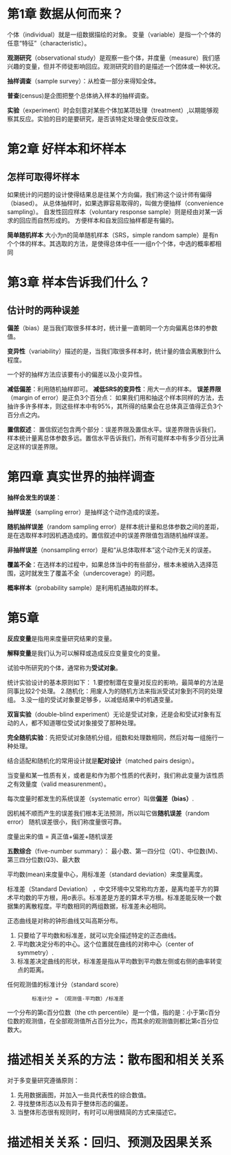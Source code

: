 # 第1章 数据从何而来？ #

个体（individual）就是一组数据描绘的对象。
变量（variable）是指一个个体的任意“特征”（characteristic）。

**观测研究**（observational study）是观察一些个体，并度量（measure）我们感兴趣的变量，但并不师徒影响回应。观测研究的目的是描述一个团体或一种状况。

**抽样调查**（sample survey）：从检查一部分来得知全体。

**普查**(census)是企图把整个总体纳入样本的抽样调查。

**实验**（experiment）时会刻意对某些个体加某项处理（treatment）,以期能够观察其反应。实验的目的是要研究，是否该特定处理会使反应改变。

# 第2章 好样本和坏样本 #

## 怎样可取得坏样本 ##

如果统计的问题的设计使得结果总是往某个方向偏，我们称这个设计师有偏得（biased）。
从总体抽样时，如果选罪容易取得的，叫做方便抽样（convenience sampling）。
自发性回应样本（voluntary response sample）则是经由对某一诉求的回应而自然形成的。
方便样本和自发回应抽样都是有偏的。

**简单随机样本**
 大小为n的简单随机样本（SRS，simple random sample）是有n个个体的样本。其选取的方法，是使得总体中任一一组n个个体，中选的概率都相同

# 第3章 样本告诉我们什么？ #
## 估计时的两种误差 ##

**偏差**（bias）是当我们取很多样本时，统计量一直朝同一个方向偏离总体的参数值。

**变异性**（variability）描述的是，当我们取很多样本时，统计量的值会离散到什么程度。

一个好的抽样方法应该要有小的偏差以及小变异性。

**减低偏差**：利用随机抽样即可。
**减低SRS的变异性**：用大一点的样本。
**误差界限**（margin of error）是正负3个百分点：
 如果我们用和抽这个样本同样的方法，去抽许多许多样本，则这些样本中有95%，其所得的结果会在总体真正值得正负3个百分点之内。

**置信叙述**：
置信叙述包含两个部分：误差界限及置信水平。误差界限告诉我们，样本统计量离总体参数多远。置信水平告诉我们，所有可能样本中有多少百分比满足这样的误差界限。

# 第四章 真实世界的抽样调查 #
**抽样会发生的误差**：

**抽样误差**（sampling error）是抽样这个动作造成的误差。

**随机抽样误差**（random sampling error）是样本统计量和总体参数之间的差距，是在选取样本时因机遇造成的。置信叙述中的误差界限值包涵随机抽样误差。

**非抽样误差**（nonsampling error）是和“从总体取样本”这个动作无关的误差。

**覆盖不全**：在选样本的过程中，如果总体当中的有些部分，根本未被纳入选择范围，这时就发生了覆盖不全（undercoverage）的问题。

**概率样本**（probability sample）是利用机遇抽取的样本。

# 第5章 #

**反应变量**是指用来度量研究结果的变量。

**解释变量**是我们认为可以解释或造成反应变量变化的变量。

试验中所研究的个体，通常称为**受试对象**。

统计实验设计的基本原则如下：
1.要控制潜在变量对反应的影响，最简单的方法是同事比较2个处理。
2.随机化：用废人为的随机方法来指派受试对象到不同的处理组。
3.没一组的受试对象要足够多，以减低结果中的机遇变量。

**双盲实验**（double-blind experiment）无论是受试对象，还是会和受试对象有互动的人，都不知道哪位受试对象接受了那种处理。

**完全随机实验**：先把受试对象随机分组，组数和处理数相同，然后对每一组施行一种处理。

结合适配和随机化的常用设计就是**配对设计**（matched pairs design）。

当变量和某一性质有关，或者是和作为那个性质的代表时，我们称此变量为该性质之有效量度（valid measurenment）。

每次度量时都发生的系统误差（systematic error）叫做**偏差（bias）**.

因机械不顺而产生的误差我们根本无法预测，所以叫它做**随机误差**（random error）
随机误差很小，我们称度量很可靠。

度量出来的值 = 真正值+偏差+随机误差

**五数综合**（five-number summary）：
最小数、第一四分位（Q1）、中位数(M)、第三四分位数(Q3)、最大数

平均数(mean)来度量中心，用标准差（standard deviation）来度量离度。

标准差（Standard Deviation） ，中文环境中又常称均方差，是离均差平方的算术平均数的平方根，用σ表示。标准差是方差的算术平方根。标准差能反映一个数据集的离散程度。平均数相同的两组数据，标准差未必相同。

正态曲线是对称的钟形曲线又叫高斯分布。

1. 只要给了平均数和标准差，就可以完全描述特定的正态曲线。
1. 平均数决定分布的中心。这个位置就在曲线的对称中心（center of symmetry）.
1. 标准差决定曲线的形状，标准差是指从平均数到平均数左侧或右侧的曲率转变点的距离。

任何观测值的标准计分（standard score）

			标准计分 = （观测值-平均数）/标准差

一个分布的第c百分位数（the cth percentile）是一个值，指的是：小于第c百分位数的观测值，在全部观测值所占百分比为c，而其余的观测值则都比第c百分位数大。

# 描述相关关系的方法：散布图和相关关系 #
对于多变量研究遵循原则：

1. 先用数据画图，并加入一些具代表性的综合数值。
1. 寻找整体形态以及有异于整体形态的偏差。
1. 当整体形态很有规则时，有时可以用很精简的方式来描述它。


# 描述相关关系：回归、预测及因果关系 #

